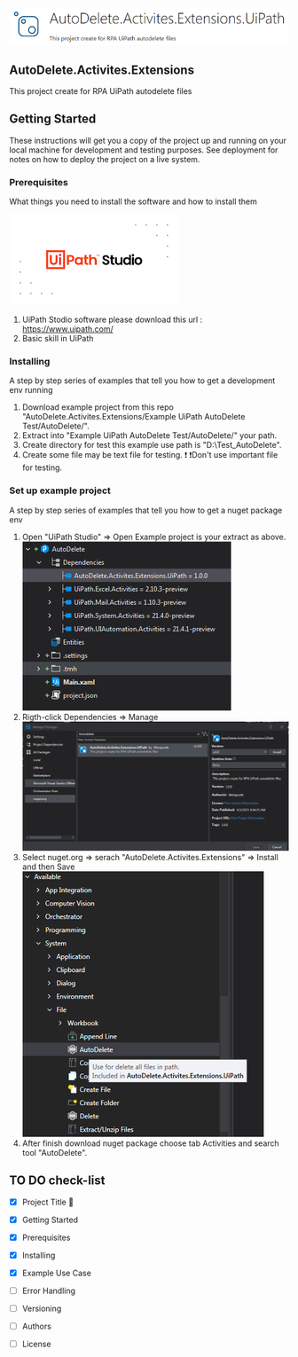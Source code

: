 ![](https://github.com/Werayootk/AutoDelete.Activites.Extensions/blob/main/images/NugetIcon.PNG)
## AutoDelete.Activites.Extensions
This project create for RPA UiPath autodelete files

## Getting Started

These instructions will get you a copy of the project up and running on your local machine for development and testing purposes. See deployment for notes on how to deploy the project on a live system.

### Prerequisites

What things you need to install the software and how to install them

![](https://github.com/Werayootk/AutoDelete.Activites.Extensions/blob/main/images/UIPath.png)
1. UiPath Stodio software please download this url : https://www.uipath.com/
2. Basic skill in UiPath 

### Installing

A step by step series of examples that tell you how to get a development env running

1. Download example project from this repo "AutoDelete.Activites.Extensions/Example UiPath AutoDelete Test/AutoDelete/".
2. Extract into "Example UiPath AutoDelete Test/AutoDelete/" your path. 
3. Create directory for test this example use path is "D:\Test_AutoDelete".
4. Create some file may be text file for testing.  ❗ ❗Don't use important file for testing.

### Set up example project

A step by step series of examples that tell you how to get a nuget package env

1. Open "UiPath Studio" => Open Example project is your extract as above.
![](https://github.com/Werayootk/AutoDelete.Activites.Extensions/blob/main/images/Packref.PNG)
2. Rigth-click Dependencies => Manage
![](https://github.com/Werayootk/AutoDelete.Activites.Extensions/blob/main/images/Addnuget.PNG)
3. Select nuget.org => serach "AutoDelete.Activites.Extensions" => Install and then Save
![](https://github.com/Werayootk/AutoDelete.Activites.Extensions/blob/main/images/Pathtool.png)
4. After finish download nuget package choose tab Activities and search tool "AutoDelete".

## TO DO check-list
- [x] Project Title :wave:
- [x] Getting Started
- [x] Prerequisites
- [x] Installing
- [x] Example Use Case
- [ ] Error Handling
- [ ] Versioning
- [ ] Authors
- [ ] License

